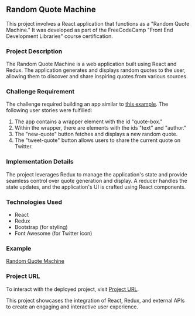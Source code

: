 ## Random Quote Machine

This project involves a React application that functions as a "Random Quote Machine." It was developed as part of the FreeCodeCamp "Front End Development Libraries" course certification.

### Project Description

The Random Quote Machine is a web application built using React and Redux. The application generates and displays random quotes to the user, allowing them to discover and share inspiring quotes from various sources.

### Challenge Requirement

The challenge required building an app similar to [this example](https://random-quote-machine.freecodecamp.rocks/). The following user stories were fulfilled:

1. The app contains a wrapper element with the id "quote-box."
2. Within the wrapper, there are elements with the ids "text" and "author."
3. The "new-quote" button fetches and displays a new random quote.
4. The "tweet-quote" button allows users to share the current quote on Twitter.

### Implementation Details

The project leverages Redux to manage the application's state and provide seamless control over quote generation and display. A reducer handles the state updates, and the application's UI is crafted using React components.

### Technologies Used

- React
- Redux
- Bootstrap (for styling)
- Font Awesome (for Twitter icon)

### Example

[Random Quote Machine](https://github.com/rijadhmz/Random-Quote-Machine/blob/secondary/images/example.png?raw=true)

### Project URL

To interact with the deployed project, visit [Project URL](link_to_live_project_here).

This project showcases the integration of React, Redux, and external APIs to create an engaging and interactive user experience.


